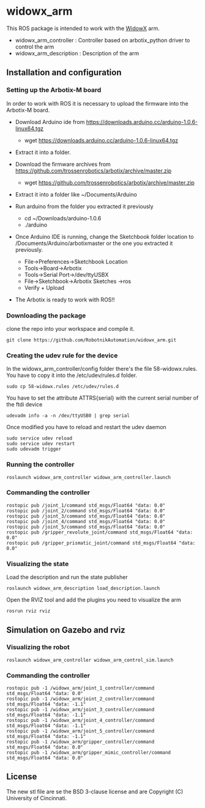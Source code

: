 # widowx_arm

This ROS package is intended to work with the [WidowX](https://www.roscomponents.com/en/robotic-arms/11-widowx.html#/assembled-no) arm.

* widowx_arm_controller : Controller based on arbotix_python driver to control the arm
* widowx_arm_description : Description of the arm

## Installation and configuration

### Setting up the Arbotix-M board

In order to work with ROS it is necessary to upload the firmware into the Arbotix-M board.

* Download Arduino ide from https://downloads.arduino.cc/arduino-1.0.6-linux64.tgz
  * wget https://downloads.arduino.cc/arduino-1.0.6-linux64.tgz
  
* Extract it into a folder.
* Download the firmware archives from https://github.com/trossenrobotics/arbotix/archive/master.zip
  * wget https://github.com/trossenrobotics/arbotix/archive/master.zip
* Extract it into a folder like ~/Documents/Arduino
* Run arduino from the folder you extracted it previously
  * cd ~/Downloads/arduino-1.0.6
  * ./arduino
* Once Arduino IDE is running, change the Sketchbook folder location to /Documents/Arduino/arbotixmaster or the one you extracted it previously.
  * File->Preferences->Sketchbook Location
  * Tools->Board->Arbotix
  * Tools->Serial Port->/dev/ttyUSBX
  * File->Sketchbook->Arbotix Sketches ->ros
  * Verify + Upload
* The Arbotix is ready to work with ROS!!

### Downloading the package

clone the repo into your workspace and compile it.
```
git clone https://github.com/RobotnikAutomation/widowx_arm.git
```
### Creating the udev rule for the device

In the widowx_arm_controller/config folder there's the file 58-widowx.rules. You have to copy it into the /etc/udev/rules.d folder.

```
sudo cp 58-widowx.rules /etc/udev/rules.d
```

You have to set the attribute ATTRS{serial} with the current serial number of the ftdi device

```
udevadm info -a -n /dev/ttyUSB0 | grep serial 
```
Once modified you have to reload and restart the udev daemon

```
sudo service udev reload
sudo service udev restart
sudo udevadm trigger
```

### Running the controller

```
roslaunch widowx_arm_controller widowx_arm_controller.launch 
```

### Commanding the controller 

```
rostopic pub /joint_1/command std_msgs/Float64 "data: 0.0" 
rostopic pub /joint_2/command std_msgs/Float64 "data: 0.0" 
rostopic pub /joint_3/command std_msgs/Float64 "data: 0.0" 
rostopic pub /joint_4/command std_msgs/Float64 "data: 0.0" 
rostopic pub /joint_5/command std_msgs/Float64 "data: 0.0" 
rostopic pub /gripper_revolute_joint/command std_msgs/Float64 "data: 0.0" 
rostopic pub /gripper_prismatic_joint/command std_msgs/Float64 "data: 0.0"
```

### Visualizing the state

Load the description and run the state publisher

```
roslaunch widowx_arm_description load_description.launch
```

Open the RVIZ tool and add the plugins you need to visualize the arm

```
rosrun rviz rviz
```

## Simulation on Gazebo and rviz

### Visualizing the robot 

```
roslaunch widowx_arm_controller widowx_arm_control_sim.launch
```

### Commanding the controller 

```
rostopic pub -1 /widowx_arm/joint_1_controller/command std_msgs/Float64 "data: 0.0"
rostopic pub -1 /widowx_arm/joint_2_controller/command std_msgs/Float64 "data: -1.1"
rostopic pub -1 /widowx_arm/joint_3_controller/command std_msgs/Float64 "data: -1.1"
rostopic pub -1 /widowx_arm/joint_4_controller/command std_msgs/Float64 "data: -1.1"
rostopic pub -1 /widowx_arm/joint_5_controller/command std_msgs/Float64 "data: -1.1"
rostopic pub -1 /widowx_arm/gripper_controller/command std_msgs/Float64 "data: 0.0" 
rostopic pub -1 /widowx_arm/gripper_mimic_controller/command std_msgs/Float64 "data: 0.0"
```

## License

The new stl file are se the BSD 3-clause license and are Copyright (C) University of Cincinnati.
